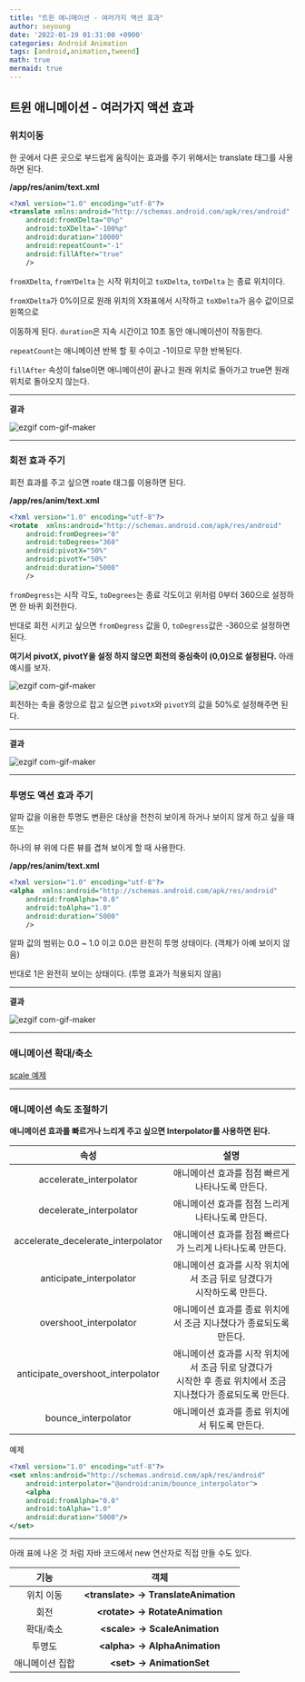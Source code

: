 ```yaml
---
title: "트윈 애니메이션 - 여러가지 액션 효과"
author: seyoung
date: '2022-01-19 01:31:00 +0900'
categories: Android Animation
tags: [android,animation,tweend]
math: true
mermaid: true
---
```


## 트윈 애니메이션 - 여러가지 액션 효과

### 위치이동

한 곳에서 다른 곳으로 부드럽게 움직이는 효과를 주기 위해서는 translate 태그를 사용하면 된다.

**/app/res/anim/text.xml**
```xml
<?xml version="1.0" encoding="utf-8"?>
<translate xmlns:android="http://schemas.android.com/apk/res/android"
    android:fromXDelta="0%p"
    android:toXDelta="-100%p"
    android:duration="10000"
    android:repeatCount="-1"
    android:fillAfter="true"
    />
```

`fromXDelta`, `fromYDelta` 는 시작 위치이고 `toXDelta`, `toYDelta` 는 종료 위치이다. 

`fromXDelta`가 0%이므로 원래 위치의 X좌표에서 시작하고 `toXDelta`가 음수 값이므로 왼쪽으로

이동하게 된다. `duration`은 지속 시간이고 10초 동안 애니메이션이 작동한다.

`repeatCount`는 애니메이션 반복 할  횟 수이고 -1이므로 무한 반복된다. 

`fillAfter` 속성이 false이면 애니메이션이 끝나고 원래 위치로 돌아가고 true면 원래 위치로 돌아오지 않는다. 

---

**결과**


![ezgif com-gif-maker](https://user-images.githubusercontent.com/54762273/149971518-bd105bf4-9f8d-4ad5-b08c-ee62adc93046.gif)


---

### 회전 효과 주기

회전 효과를 주고 싶으면 roate 태그를 이용하면 된다.

**/app/res/anim/text.xml**
```xml
<?xml version="1.0" encoding="utf-8"?>
<rotate  xmlns:android="http://schemas.android.com/apk/res/android"
    android:fromDegrees="0"
    android:toDegrees="360"
    android:pivotX="50%"
    android:pivotY="50%"
    android:duration="5000"
    />
```

`fromDegress`는 시작 각도, `toDegrees`는 종료 각도이고 위처럼 0부터 360으로 설정하면 한 바퀴 회전한다.

반대로 회전 시키고 싶으면 `fromDegress` 값을  0, `toDegress`값은 -360으로 설정하면 된다.

**여기서 pivotX, pivotY을 설정 하지 않으면 회전의 중심축이 (0,0)으로 설정된다.** 아래 예시를 보자.

![ezgif com-gif-maker](https://user-images.githubusercontent.com/54762273/149973445-cdbc7f31-117e-4f18-bc4e-2f893baeacf0.gif)
 
 회전하는 축을 중앙으로 잡고 싶으면 `pivotX`와 `pivotY`의 값을 50%로 설정해주면 된다.
 
---

**결과**

![ezgif com-gif-maker](https://user-images.githubusercontent.com/54762273/149973760-4b22ecf9-8c85-462e-830d-7c0e4bf81b1f.gif)

---

### 투명도 액션 효과 주기

알파 값을 이용한 투명도 변환은 대상을 천천히 보이게 하거나 보이지 않게 하고 싶을 때 또는

하나의 뷰 위에 다른 뷰를 겹쳐 보이게 할 때 사용한다.

**/app/res/anim/text.xml**
```xml
<?xml version="1.0" encoding="utf-8"?>
<alpha  xmlns:android="http://schemas.android.com/apk/res/android"
    android:fromAlpha="0.0"
    android:toAlpha="1.0"
    android:duration="5000"
    />
```

알파 값의 범위는 0.0 ~ 1.0 이고 0.0은 완전히 투명 상태이다. (객체가 아예 보이지 않음) 

반대로 1은 완전히 보이는 상태이다. (투명 효과가 적용되지 않음)

---

**결과**

![ezgif com-gif-maker](https://user-images.githubusercontent.com/54762273/149974674-31292673-eb57-4c70-8e80-858bf0bea1fa.gif)

---
### 애니메이션 확대/축소

<a href="https://sey2.github.io/posts/Tweened_Animation/#%EC%95%A0%EB%8B%88%EB%A9%94%EC%9D%B4%EC%85%98-%EC%A0%81%EC%9A%A9%ED%95%B4%EB%B3%B4%EA%B8%B0">scale 예제</a>

---

### 애니메이션 속도 조절하기

**애니메이션 효과를 빠르거나 느리게 주고 싶으면 Interpolator를 사용하면 된다.**

|속성  |설명 |
|:---:|:---:|
|accelerate_interpolator  | 애니메이션 효과를 점점 빠르게 나타나도록 만든다.|
|decelerate_interpolator | 애니메이션 효과를 점점 느리게 나타나도록 만든다.|
|accelerate_decelerate_interpolator|애니메이션 효과를 점점 빠르다가 느리게 나타나도록 만든다.|
|anticipate_interpolator| 애니메이션 효과를 시작 위치에서 조금 뒤로 당겼다가 <br>시작하도록 만든다.|
|overshoot_interpolator|애니메이션 효과를 종료 위치에서 조금 지나쳤다가 종료되도록 만든다.|
|anticipate_overshoot_interpolator|애니메이션 효과를 시작 위치에서 조금 뒤로 당겼다가<br> 시작한 후 종료 위치에서 조금 지나쳤다가 종료되도록 만든다.|
|bounce_interpolator| 애니메이션 효과를 종료 위치에서 튀도록 만든다.|

예제

```xml
<?xml version="1.0" encoding="utf-8"?>
<set xmlns:android="http://schemas.android.com/apk/res/android"
    android:interpolator="@android:anim/bounce_interpolator">
    <alpha
    android:fromAlpha="0.0"
    android:toAlpha="1.0"
    android:duration="5000"/>
</set>
```
---

아래 표에 나온 것 처럼 자바 코드에서 new 연산자로 직접 만들 수도 있다.

|기능  | 객체 |
|:--:|:--:|
|위치 이동  | **\<translate> -> TranslateAnimation**|
|회전|**\<rotate> -> RotateAnimation** |
|확대/축소| **\<scale> -> ScaleAnimation**|
|투명도|**\<alpha> -> AlphaAnimation**|
|애니메이션 집합| **\<set> -> AnimationSet**|


